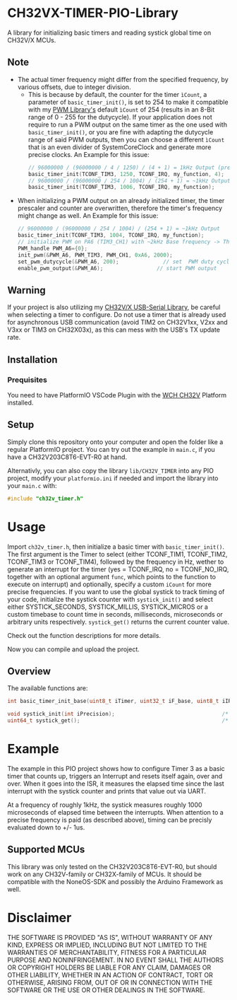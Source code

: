 # CH32VX-TIMER-PIO-Library
 A library for initializing basic timers and reading systick global time on CH32V/X MCUs.

## Note
- The actual timer frequency might differ from the specified frequency, by various offsets, due to integer division.
    - This is because by default, the counter for the timer ``ìCount``, a parameter of ```basic_timer_init()```, is set to 254 to make it compatible with my [PWM Library's](https://github.com/KingKoro/CH32VX-PWM-PIO-Library)
        default ``ìCount`` of 254 (results in an 8-Bit range of 0 - 255 for the dutycycle). If your application does not require to run a PWM output on the same timer as the one used with ```basic_timer_init()```, or you are fine
        with adapting the dutycycle range of said PWM outputs, then you can choose a different ``ìCount`` that is an even divider of SystemCoreClock and generate more precise clocks.
        An Example for this issue:
        ```C
        // 96000000 / (96000000 / 4 / 1250) / (4 + 1) = 1kHz Output (precisely 1kHz)
        basic_timer_init(TCONF_TIM3, 1250, TCONF_IRQ, my_function, 4);
        // 96000000 / (96000000 / 254 / 1004) / (254 + 1) = ~1kHz Output (actually 1000.0627451 Hz, measured 998,6 Hz)
        basic_timer_init(TCONF_TIM3, 1006, TCONF_IRQ, my_function);
        ```
- When initializing a PWM output on an already initialized timer, the timer prescaler and counter are overwritten, therefore the timer's frequency might change as well.
    An Example for this issue:
    ```C
    // 96000000 / (96000000 / 254 / 1004) / (254 + 1) = ~1kHz Output
    basic_timer_init(TCONF_TIM3, 1004, TCONF_IRQ, my_function);
    // initialize PWM on PA6 (TIM3_CH1) with ~2kHz Base frequency -> This overwrites the 1kHz Base Frequency from the previous Timer 3 Initialization!
    PWM_handle PWM_A6={0};
    init_pwm(&PWM_A6, PWM_TIM3, PWM_CH1, 0xA6, 2000);
    set_pwm_dutycycle(&PWM_A6, 200);              // set  PWM duty cycle to 200/255 initially
    enable_pwm_output(&PWM_A6);                 // start PWM output
    ```
## Warning
If your project is also utilizing my [CH32V/X USB-Serial Library](https://github.com/KingKoro/CH32VX-USB-Serial-PIO-Library), be careful when selecting a timer to configure. Do not use a timer that is already used for asynchronous USB communication (avoid TIM2 on CH32V1xx, V2xx and V3xx or TIM3 on CH32X03x), as this can mess with the USB's TX update rate.

## Installation
### Prequisites
You need to have PlatformIO VSCode Plugin with the [WCH CH32V](https://github.com/Community-PIO-CH32V/platform-ch32v) Platform installed.
## Setup
Simply clone this repository onto your computer and open the folder like a regular PlatformIO project. You can try out the example in ```main.c```, if you have a CH32V203C8T6-EVT-R0 at hand.

Alternativly, you can also copy the library ```lib/CH32V_TIMER``` into any PIO project, modify your ```platformio.ini``` if needed and import the library into your ```main.c``` with: 
```c
#include "ch32v_timer.h"
```
# Usage

Import ```ch32v_timer.h```, then initialize a basic timer with ```basic_timer_init()```. The first argument is the Timer to select (either TCONF_TIM1, TCONF_TIM2, TCONF_TIM3 or TCONF_TIM4), followed by the frequency in Hz, wether to generate an interrupt for the timer (yes = TCONF_IRQ, no = TCONF_NO_IRQ, together with an optional argument ```func```, which points to the function to execute on interrupt) and optionally, specify a custom ``iCount`` for more precise frequencies.
If you want to use the global systick to track timing of your code, initialize the systick counter with ``systick_init()`` and select either SYSTICK_SECONDS, SYSTICK_MILLIS, SYSTICK_MICROS or a custom timebase to count time in seconds, milliseconds, microseconds or arbitrary units respectively. ``systick_get()`` returns the current counter value.

Check out the function descriptions for more details.

Now you can compile and upload the project.

## Overview

The available functions are:
```C++
int basic_timer_init_base(uint8_t iTimer, uint32_t iF_base, uint8_t iIRQ, void (*func)(void) = NULL, uint16_t iCount = 254)    /* Initialize basic timer */

void systick_init(int iPrecision);                                  /* Initialize systick conuter */
uint64_t systick_get();                                             /* Get systick conuter */

```

# Example

The example in this PIO project shows how to configure Timer 3 as a basic timer that counts up, triggers an Interrupt and resets itself again, over and over. When it goes into the ISR, it measures the elapsed time since the last interrupt with the systick counter and prints that value out
via UART.

At a frequency of roughly 1kHz, the systick measures roughly 1000 microseconds of elapsed time between the interrupts. When attention to a precise frequency is paid (as described above), timing can be precisly evaluated down to +/- 1us.

## Supported MCUs
This library was only tested on the CH32V203C8T6-EVT-R0, but should work on any CH32V-family or CH32X-family of MCUs. It should be compatible with the NoneOS-SDK and possibly the Arduino Framework as well.

# Disclaimer

THE SOFTWARE IS PROVIDED "AS IS", WITHOUT WARRANTY OF ANY KIND, EXPRESS OR IMPLIED, INCLUDING BUT NOT LIMITED TO THE WARRANTIES OF MERCHANTABILITY, FITNESS FOR A PARTICULAR PURPOSE AND NONINFRINGEMENT. IN NO EVENT SHALL THE AUTHORS OR COPYRIGHT HOLDERS BE LIABLE FOR ANY CLAIM, DAMAGES OR OTHER LIABILITY, WHETHER IN AN ACTION OF CONTRACT, TORT OR OTHERWISE, ARISING FROM, OUT OF OR IN CONNECTION WITH THE SOFTWARE OR THE USE OR OTHER DEALINGS IN THE SOFTWARE.